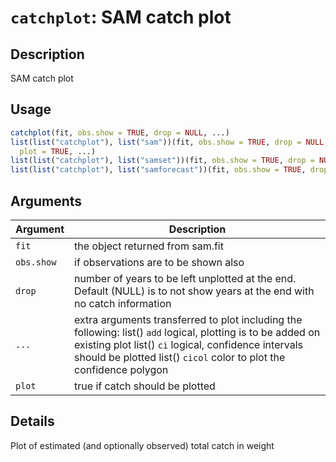 # `catchplot`: SAM catch plot

## Description


 SAM catch plot


## Usage

```r
catchplot(fit, obs.show = TRUE, drop = NULL, ...)
list(list("catchplot"), list("sam"))(fit, obs.show = TRUE, drop = NULL,
  plot = TRUE, ...)
list(list("catchplot"), list("samset"))(fit, obs.show = TRUE, drop = NULL, ...)
list(list("catchplot"), list("samforecast"))(fit, obs.show = TRUE, drop = NULL, ...)
```


## Arguments

Argument      |Description
------------- |----------------
```fit```     |     the object returned from sam.fit
```obs.show```     |     if observations are to be shown also
```drop```     |     number of years to be left unplotted at the end. Default (NULL) is to not show years at the end with no catch information
```...```     |     extra arguments transferred to plot including the following: list()  `add` logical, plotting is to be added on existing plot list()  `ci` logical, confidence intervals should be plotted list()  `cicol` color to plot the confidence polygon
```plot```     |     true if catch should be plotted

## Details


 Plot of estimated (and optionally observed) total catch in weight


